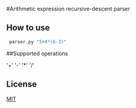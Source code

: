 #Arithmetic expression recursive-descent parser


## How to use

```py
 parser.py "5+4*(6-3)"
```

##Supported operations 

'+' '-' '*' '/'

## License

[MIT](LICENSE)
